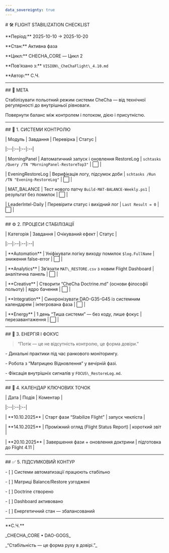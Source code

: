 ```yaml
---
data_sovereignty: true
---
```

\# 🛠️ FLIGHT STABILIZATION CHECKLIST  

\*\*Період:\*\* 2025-10-10 → 2025-10-20  

\*\*Стан:\*\* Активна фаза  

\*\*Цикл:\*\* CHECHA\_CORE — Цикл 2  

\*\*Пов’язано з:\*\* `VISION\_CheChaFlight\_4.10.md`  

\*\*Автор:\*\* С.Ч.  



---



\## 🎯 МЕТА

Стабілізувати польотний режим системи CheCha — від технічної регулярності до внутрішньої рівноваги.  

Повернути баланс між контролем і потоком, дією і присутністю.



---



\## 🧭 1. СИСТЕМИ КОНТРОЛЮ



| Модуль | Завдання | Перевірка | Статус |

|:--|:--|:--|:--|

| MorningPanel | Автоматичний запуск і оновлення RestoreLog | `schtasks /Query /TN "MorningPanel-RestoreTop3"` | ⬜ |

| EveningRestoreLog | Верифікація логу, підсумок доби | `schtasks /Run /TN "Evening-RestoreLog"` | ⬜ |

| MAT\_BALANCE | Тест нового патчу `Build-MAT-BALANCE-Weekly.ps1` | результат без помилок | ⬜ |

| LeaderIntel-Daily | Перевірити статус і вихідний лог | `Last Result = 0` | ⬜ |



---



\## ⚙️ 2. ПРОЦЕСИ СТАБІЛІЗАЦІЇ



| Категорія | Завдання | Очікуваний ефект | Статус |

|:--|:--|:--|:--|

| \*\*Automation\*\* | Уніфікувати логіку виходу помилок `$log.FullName` | зниження false-error | ⬜ |

| \*\*Analytics\*\* | Зв’язати `MAT\_RESTORE.csv` з новим Flight Dashboard | аналітична панель | ⬜ |

| \*\*Creative\*\* | Створити “CheCha Doctrine.md” (основи філософії польоту) | ядро бачення | ⬜ |

| \*\*Integration\*\* | Синхронізувати DAO-G35-G45 із системним календарем | інтегрована фаза | ⬜ |

| \*\*Energy\*\* | 1 день “Тиша системи” — без коду, лише фокус | перезавантаження | ⬜ |



---



\## 🔋 3. ЕНЕРГІЯ І ФОКУС



> “Потік — це не відсутність контролю, це форма довіри.”



\- Дихальні практики під час ранкового моніторингу.  

\- Робота з “Матрицею Відновлення” у вечірній фазі.  

\- Фіксація внутрішніх сигналів у `FOCUS\_RestoreLog.md`.



---



\## 📅 4. КАЛЕНДАР КЛЮЧОВИХ ТОЧОК



| Дата | Подія | Коментар |

|:--|:--|:--|

| \*\*10.10.2025\*\* | Старт фази “Stabilize Flight” | запуск чекліста |

| \*\*14.10.2025\*\* | Проміжний огляд (Flight Status Report) | короткий звіт |

| \*\*20.10.2025\*\* | Завершення фази + оновлення доктрини | підготовка до Flight 4.11 |



---



\## ✅ 5. ПІДСУМКОВИЙ КОНТУР



\- \[ ] Системи автоматизації працюють стабільно  

\- \[ ] Матриці Balance/Restore узгоджені  

\- \[ ] Doctrine створено  

\- \[ ] Dashboard активовано  

\- \[ ] Енергетичний стан — збалансований  



---



\*\*С.Ч.\*\*  

\_CHECHA\_CORE • DAO-GOGS\_  

\_“Стабільність — це форма руху в довірі.”\_




